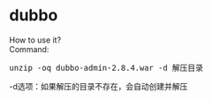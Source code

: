 # dubbo
How to use it?  
Command:
<pre>
unzip -oq dubbo-admin-2.8.4.war -d 解压目录
</pre>
-d选项：如果解压的目录不存在，会自动创建并解压
